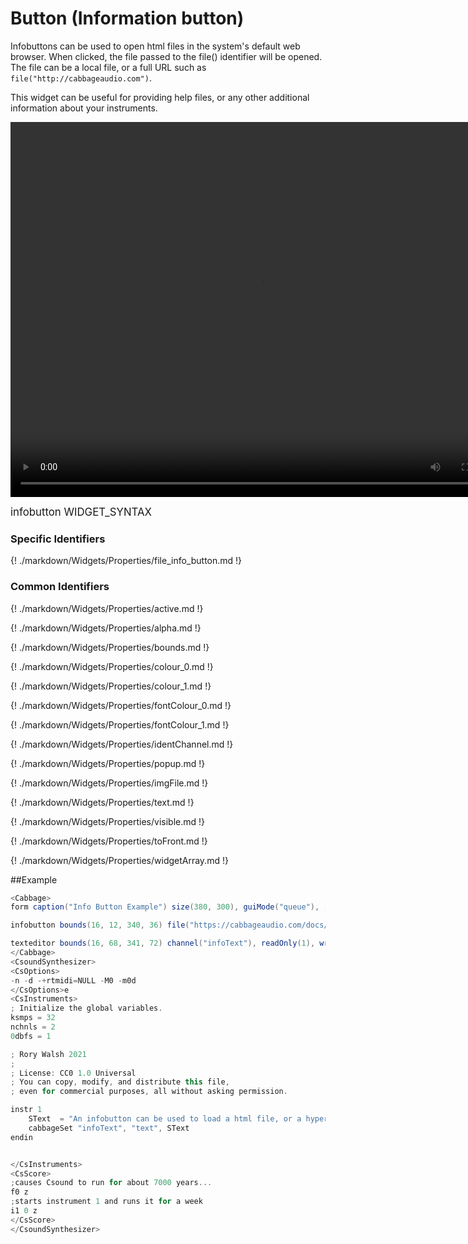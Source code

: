 # Button (Information button)

Infobuttons can be used to open html files in the system's default web browser. When clicked, the file passed to the file() identifier will be opened. The file can be a local file, or a full URL such as `file("http://cabbageaudio.com")`. 

This widget can be useful for providing help files, or any other additional information about your instruments. 

<video width="800" height="600" controls>
<source src="../../images/docs/filebutton.mp4">
</video> 

<big></pre>
infobutton WIDGET_SYNTAX
</pre></big>

### Specific Identifiers

{! ./markdown/Widgets/Properties/file_info_button.md !} 

### Common Identifiers

{! ./markdown/Widgets/Properties/active.md !} 

{! ./markdown/Widgets/Properties/alpha.md !} 

{! ./markdown/Widgets/Properties/bounds.md !} 

{! ./markdown/Widgets/Properties/colour_0.md !} 

{! ./markdown/Widgets/Properties/colour_1.md !} 

{! ./markdown/Widgets/Properties/fontColour_0.md !} 

{! ./markdown/Widgets/Properties/fontColour_1.md !} 

{! ./markdown/Widgets/Properties/identChannel.md !} 

{! ./markdown/Widgets/Properties/popup.md !} 

{! ./markdown/Widgets/Properties/imgFile.md !} 

{! ./markdown/Widgets/Properties/text.md !} 

{! ./markdown/Widgets/Properties/visible.md !} 

{! ./markdown/Widgets/Properties/toFront.md !} 

{! ./markdown/Widgets/Properties/widgetArray.md !} 

<!--(End of identifiers)/-->


##Example
<!--(Widget Example)/-->
```csharp
<Cabbage>
form caption("Info Button Example") size(380, 300), guiMode("queue"), , colour(2, 145, 209) pluginId("def1")

infobutton bounds(16, 12, 340, 36) file("https://cabbageaudio.com/docs/introduction/") text("Load Cababge Documentation"), corners(5)

texteditor bounds(16, 68, 341, 72) channel("infoText"), readOnly(1), wrap(1), scrollbars(1)
</Cabbage>
<CsoundSynthesizer>
<CsOptions>
-n -d -+rtmidi=NULL -M0 -m0d 
</CsOptions>e
<CsInstruments>
; Initialize the global variables. 
ksmps = 32
nchnls = 2
0dbfs = 1

; Rory Walsh 2021 
;
; License: CC0 1.0 Universal
; You can copy, modify, and distribute this file, 
; even for commercial purposes, all without asking permission. 

instr 1
    SText  = "An infobutton can be used to load a html file, or a hyperlink. It doesn't receive any information from Csound, but you can still update its appearance and position by sending identifier data to its channel"
    cabbageSet "infoText", "text", SText
endin


</CsInstruments>
<CsScore>
;causes Csound to run for about 7000 years...
f0 z
;starts instrument 1 and runs it for a week
i1 0 z
</CsScore>
</CsoundSynthesizer>

```
<!--(End Widget Example)/-->

